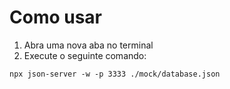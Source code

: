 # Como usar

1. Abra uma nova aba no terminal
2. Execute o seguinte comando:
```
npx json-server -w -p 3333 ./mock/database.json
```